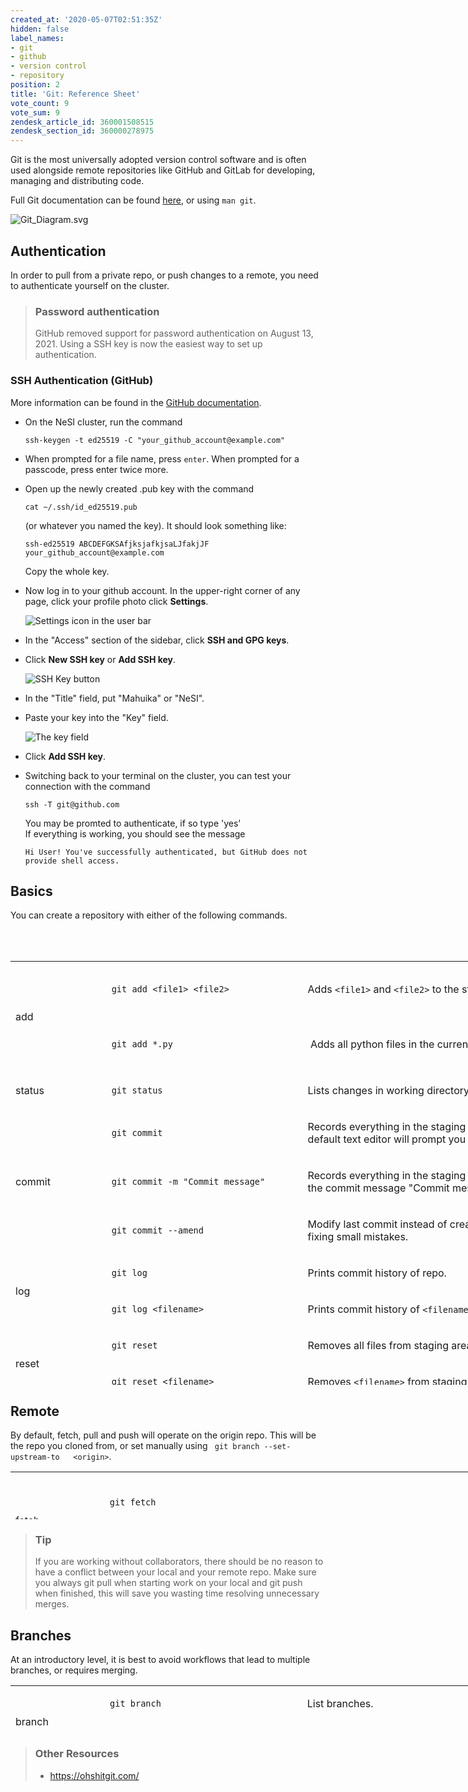```yaml
---
created_at: '2020-05-07T02:51:35Z'
hidden: false
label_names:
- git
- github
- version control
- repository
position: 2
title: 'Git: Reference Sheet'
vote_count: 9
vote_sum: 9
zendesk_article_id: 360001508515
zendesk_section_id: 360000278975
---
```


Git is the most universally adopted version control software and is
often used alongside remote repositories like GitHub and GitLab for
developing, managing and distributing code.

Full Git documentation can be
found [here](https://git-scm.com/docs/git), or using `man git`.

![Git\_Diagram.svg](../includes/Git_Diagram.svg)

## Authentication

In order to pull from a private repo, or push changes to a remote, you
need to authenticate yourself on the cluster.

> ### Password authentication
>
> GitHub removed support for password authentication on August 13, 2021.
> Using a SSH key is now the easiest way to set up authentication.

### SSH Authentication (GitHub)

More information can be found in the [GitHub
documentation](https://docs.github.com/en/authentication/connecting-to-github-with-ssh/generating-a-new-ssh-key-and-adding-it-to-the-ssh-agent).

-   On the NeSI cluster, run the command 

        ssh-keygen -t ed25519 -C "your_github_account@example.com"

-   When prompted for a file name, press `enter`. When prompted for a
    passcode, press enter twice more.

-   Open up the newly created .pub key with the command 

        cat ~/.ssh/id_ed25519.pub

    (or whatever you named the key). It should look something like: 

        ssh-ed25519 ABCDEFGKSAfjksjafkjsaLJfakjJF your_github_account@example.com

    Copy the whole key.

-   Now log in to your github account. In the upper-right corner of any
    page, click your profile photo click **Settings**.

    <span class="procedural-image-wrapper">![Settings icon in the user
    bar](../includes/userbar-account-settings.png)</span>

-   In the "Access" section of the sidebar, click **SSH and GPG keys**.

-   Click **New SSH key** or **Add SSH key**.

    <span class="procedural-image-wrapper">![SSH Key
    button](../includes/ssh-add-ssh-key-with-auth.png)</span>

-   In the "Title" field, put "Mahuika" or "NeSI".

-   Paste your key into the "Key" field.

    <span class="procedural-image-wrapper">![The key
    field](../includes/ssh-key-paste-with-type.png)</span>

-   Click **Add SSH key**.

-   Switching back to your terminal on the cluster, you can test your
    connection with the command 

        ssh -T git@github.com

    You may be promted to authenticate, if so type 'yes'  
    If everything is working, you should see the message 

        Hi User! You've successfully authenticated, but GitHub does not provide shell access.

## Basics

You can create a repository with either of the following commands.

<table>
<tbody>
<tr class="odd">
</tr>
<tr class="even">
</tr>
</tbody>
</table>

 

<table style="height: 678px; width: 974px;">
<tbody>
<tr style="height: 89px;">
<td style="width: 142px; height: 89px;" rowspan="2">

add

</td>
<td style="width: 310px; height: 89px;">

`git add <file1> <file2>`

</td>
<td style="width: 513px; height: 89px;">

Adds `<file1>` and `<file2>` to the staging area.

</td>
</tr>
<tr style="height: 89px;">
<td style="width: 310px; height: 89px;">

<span class="c">`git add *.py`</span>

</td>
<td style="width: 513px; height: 89px;">

 Adds all python files in the current directory to the staging area.

</td>
</tr>
<tr style="height: 41px;">
<td style="width: 142px; height: 41px;">

status

</td>
<td style="width: 310px; height: 41px;">

<span class="c">`git status`</span>

</td>
<td style="width: 513px; height: 41px;">

Lists changes in working directory, and staged files.

</td>
</tr>
<tr style="height: 39px;">
<td style="width: 142px; height: 39px;" rowspan="3">

commit 

</td>
<td style="width: 310px; height: 39px;">

`git commit`

</td>
<td style="width: 513px; height: 39px;">

Records everything in the staging area to your repository. The default
text editor will prompt you for a commit message.

</td>
</tr>
<tr style="height: 39px;">
<td style="width: 310px; height: 39px;">

<span class="c">`git commit -m "Commit message"`</span>

</td>
<td style="width: 513px; height: 39px;">

Records everything in the staging area to your repository with the
commit message "Commit message"

</td>
</tr>
<tr style="height: 39px;">
<td style="width: 310px; height: 39px;">

<span class="c">`git commit --amend`</span>

</td>
<td style="width: 513px; height: 39px;">

Modify last commit instead of creating a new one. Useful for fixing
small mistakes.

</td>
</tr>
<tr style="height: 41px;">
<td style="width: 142px; height: 41px;" rowspan="2">

log 

</td>
<td style="width: 310px; height: 41px;">

`git log`

</td>
<td style="width: 513px; height: 41px;">

Prints commit history of repo.

</td>
</tr>
<tr style="height: 41px;">
<td style="width: 310px; height: 41px;">

`git log <filename>`

</td>
<td style="width: 513px; height: 41px;">

Prints commit history of `<filename>`.

</td>
</tr>
<tr style="height: 41px;">
<td style="width: 142px; height: 41px;" rowspan="2">

reset 

</td>
<td style="width: 310px; height: 41px;">

`git reset`

</td>
<td style="width: 513px; height: 41px;">

Removes all files from staging area. (Opposite of `git add`)

</td>
</tr>
<tr style="height: 41px;">
<td style="width: 310px; height: 41px;">

`git reset <filename>`

</td>
<td style="width: 513px; height: 41px;">

Removes `<filename>` from staging area.

</td>
</tr>
</tbody>
</table>

## Remote

By default, fetch, pull and push will operate on the origin repo. This
will be the repo you cloned from, or set manually using
` git branch --set-upstream-to   <origin>`.

<table style="height: 76px; width: 1050px;">
<tbody>
<tr>
<td style="width: 136px;" rowspan="2">

fetch 

</td>
<td style="width: 565.701px;">

`git fetch`

</td>
<td style="width: 310.299px;">

Gets status of 'origin'. git fetch **does not **change your working
directory or local repository (see `git pull`). 

</td>
</tr>
<tr>
<td style="width: 565.701px;">

`git fetch <repo> <branch>`

</td>
<td style="width: 310.299px;">

Get status of `<repo>` `<branch>`.

</td>
</tr>
<tr>
<td style="width: 136px;" rowspan="2">

pull 

</td>
<td style="width: 565.701px;">

`git pull`

</td>
<td style="width: 310.299px;">

Incorporates changes from 'origin' into local repo. 

</td>
</tr>
<tr>
<td style="width: 565.701px;">

`git pull <repo> <branch>`

</td>
<td style="width: 310.299px;">

Incorporates changes from `<repo>` `<branch>` into local repo.

</td>
</tr>
<tr>
<td style="width: 136px;" rowspan="2">

push 

</td>
<td style="width: 565.701px;">

`git push`

</td>
<td style="width: 310.299px;">

Incorporates changes from local repo into 'origin'. 

</td>
</tr>
<tr>
<td style="width: 565.701px;">

`git push <repo> <branch>`

</td>
<td style="width: 310.299px;">

Incorporates changes from local repo into `<repo>` `<branch>`

</td>
</tr>
</tbody>
</table>

> ### Tip
>
> If you are working without collaborators, there should be no reason to
> have a conflict between your local and your remote repo. Make sure you
> always git pull when starting work on your local and git push when
> finished, this will save you wasting time resolving unnecessary
> merges.

## Branches

At an introductory level, it is best to avoid workflows that lead to
multiple branches, or requires merging.

<table style="height: 76px; width: 966px;">
<tbody>
<tr>
<td style="width: 136px;" rowspan="2">

branch 

</td>
<td style="width: 303px;">

`git branch`

</td>
<td style="width: 489px;">

List branches.

</td>
</tr>
<tr>
<td style="width: 303px;">

`git branch <branch-name>`

</td>
<td style="width: 489px;">

Create new branch `<branch-name`

</td>
</tr>
<tr>
<td style="width: 136px;">

checkout

</td>
<td style="width: 303px;">

`git checkout <branch-name>`

</td>
<td style="width: 489px;">

Switch to editing branch `<branch-name>`

</td>
</tr>
<tr>
<td style="width: 136px;">

merge

</td>
<td style="width: 303px;">

`git merge <branch-name>`

</td>
<td style="width: 489px;">

Merge `<branch-name>` into current branch.

</td>
</tr>
</tbody>
</table>

> ### Other Resources
>
> -   <https://ohshitgit.com/>
